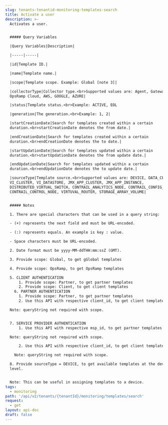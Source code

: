 ```yaml
---
slug: tenants-tenantid-monitoring-templates-search
title: Activate a user
description: >-
  Activates a user.


  ##### Query Variables

  |Query Variables|Description|

  |-----|-----|

  |id|Template ID.|

  |name|Template name.|

  |scope|Template scope. Example: Global [note 3]|

  |collectorType|Collector type.<br>Supported values are: Agent, Gateway,
  OpsRamp Cloud, AWS, GOOGLE, AZURE|

  |status|Template status.<br>Example: ACTIVE, EOL

  |generation|The generation.<br>Example: 1, 2|

  |startCreationDate|Search for templates created within a certain
  duration.<br>startCreationDate denotes the from date.|

  |endCreationDate|Search for templates created within a certain
  duration.<br>endCreationDate denotes the to date.|

  |startUpdationDate|Search for templates updated within a certain
  duration.<br>startUpdationDate denotes the from update date.|

  |endUpdationDate|Search for templates updated within a certain
  duration.<br>endUpdationDate denotes the to update date.|

  |sourceType|Template source.<br>Supported values are: DEVICE, DATA_CENTER,
  VI_CLUSTER, VI_DATASTORE, JMX_APP_CLUSTER, JMX_APP_INSTANCE,
  DISTRIBUTED_VIRTUAL_SWITCH, CONTRAIL_ANALYTICS_NODE, CONTRAIL_CONFIG_NODE,
  CONTRAIL_CONTROL_NODE, VIRTUVAL_ROUTER, STORAGE_ARRAY_VOLUME|


  ##### Notes

  1. There are special characters that can be used in a query string:

  - (+) represents the next field and must be URL-encoded.

  - (:) represents equals. An example is key : value.

  - Space characters must be URL-encoded.

  2. Date format must be yyyy-MM-ddTHH:mm:ssZ (GMT).

  3. Provide scope: Global, to get gGlobal templates

  4. Provide scope: OpsRamp, to get OpsRamp templates

  5. CLIENT AUTHENTICATION
      1. Provide scope: Partner, to get partner templates
      2. Provide scope: Client, to get client templates
    6. PARTNER AUTHENTICATION
      1. Provide scope: Partner, to get partner templates
      2. Use this API with respective client_id, to get client templates as shown in example URL 1

  Note: queryString not required with scope.


  7. SERVICE PROVIDER AUTHENTICATION
      1. Use this API with respective msp_id, to get partner templates as shown in example URL 3

  Note: queryString not required with scope.

      2. Use this API with respective client_id, to get client templates as shown in example URL 1

    Note: queryString not required with scope.

  8. Provide sourceType = DEVICE, to get available templates at the device
  level.


  Note: This can be useful in assigning templates to a device.
tags:
  - monitoring
path: '/api/v2/tenants/{tenantId}/monitoring/templates/search'
request:
  - get
layout: api-doc
draft: false
---
```

